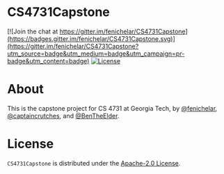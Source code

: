 # CS4731Capstone

[![Join the chat at https://gitter.im/fenichelar/CS4731Capstone](https://badges.gitter.im/fenichelar/CS4731Capstone.svg)](https://gitter.im/fenichelar/CS4731Capstone?utm_source=badge&utm_medium=badge&utm_campaign=pr-badge&utm_content=badge)
[![License](https://img.shields.io/github/license/fenichelar/CS4731Capstone.svg)](./LICENSE)

# About
This is the capstone project for CS 4731 at Georgia Tech, by [@fenichelar](github.com/fenichelar), [@captaincrutches](github.com/captaincrutches), and [@BenTheElder](github.com/BenTheElder).

# License
`CS4731Capstone` is distributed under the [Apache-2.0 License](./LICENSE).